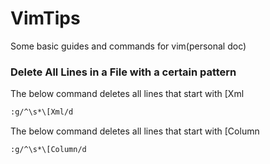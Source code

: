# VimTips
Some basic guides and commands for vim(personal doc)

### Delete All Lines in a File with a certain pattern

The below command deletes all lines that start with [Xml

```bash
:g/^\s*\[Xml/d
```

The below command deletes all lines that start with [Column
```bash
:g/^\s*\[Column/d
```
